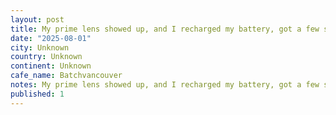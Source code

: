 ```yaml
---
layout: post
title: My prime lens showed up, and I recharged my battery, got a few shots of the best lil puppy at @batchvancouver and the ever fantastic #gastownhenge
date: "2025-08-01"
city: Unknown
country: Unknown
continent: Unknown
cafe_name: Batchvancouver
notes: My prime lens showed up, and I recharged my battery, got a few shots of the best lil puppy at @batchvancouver and the ever fantastic #gastownhenge
published: 1
---
```

